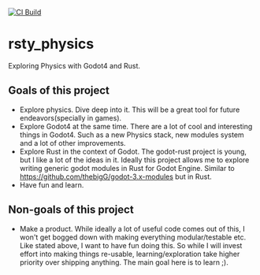 [![CI Build](https://github.com/thebigG/rsty_physics/actions/workflows/main.yml/badge.svg?branch=main)](https://github.com/thebigG/rsty_physics/actions/workflows/main.yml)

# rsty_physics
Exploring Physics with Godot4 and Rust.


## Goals of this project

- Explore physics. Dive deep into it. This will be a great tool for future endeavors(specially in games).
- Explore Godot4 at the same time. There are a lot of cool and interesting things in Godot4. Such as a new Physics stack, new modules system and a lot of other improvements.
- Explore Rust in the context of Godot. The godot-rust project is young, but I like a lot of the ideas in it. Ideally this project allows me to explore writing generic godot modules in Rust for Godot Engine. Similar to https://github.com/thebigG/godot-3.x-modules but in Rust.
- Have fun and learn.

## Non-goals of this project

- Make a product. While ideally a lot of useful code comes out of this, I won't get bogged down with making everything modular/testable etc. Like stated above, I want to have fun doing this. So while I will invest effort into making things re-usable, learning/exploration take higher priority over shipping anything. The main goal here is to learn ;).
